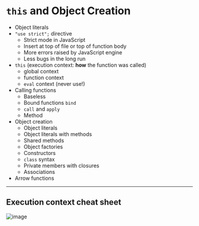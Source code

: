 # `this` and Object Creation
* Object literals
* `"use strict";` directive
  * Strict mode in JavaScript
  * Insert at top of file or top of function body
  * More errors raised by JavaScript engine
  * Less bugs in the long run
* `this` (execution context: **how** the function was called)
  * global context
  * function context
  * `eval` context (never use!)
* Calling functions
  * Baseless
  * Bound functions `bind`
  * `call` and `apply`
  * Method
* Object creation
  * Object literals
  * Object literals with methods
  * Shared methods
  * Object factories
  * Constructors
  * `class` syntax
  * Private members with closures
  * Associations
* Arrow functions

---

## Execution context cheat sheet
![image](https://camo.githubusercontent.com/841f65aa56d86d2590adb9ef0ab7140961affd87/68747470733a2f2f692e737461636b2e696d6775722e636f6d2f6e50536b582e706e67)
